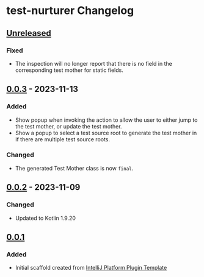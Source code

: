 <!-- Keep a Changelog guide -> https://keepachangelog.com -->

# test-nurturer Changelog

## [Unreleased]

### Fixed

- The inspection will no longer report that there is no field in the corresponding test mother for
  static fields.

## [0.0.3] - 2023-11-13

### Added

- Show popup when invoking the action to allow the user to either jump to the test mother, or update
  the test mother.
- Show a popup to select a test source root to generate the test mother in if there are multiple
  test source roots.

### Changed

- The generated Test Mother class is now `final`.

## [0.0.2] - 2023-11-09

### Changed

- Updated to Kotlin 1.9.20

## [0.0.1]

### Added

- Initial scaffold created from [IntelliJ Platform Plugin Template](https://github.com/JetBrains/intellij-platform-plugin-template)

[Unreleased]: https://github.com/sweet-mustard/test-nurturer/compare/v0.0.3...HEAD
[0.0.3]: https://github.com/sweet-mustard/test-nurturer/compare/v0.0.2...v0.0.3
[0.0.2]: https://github.com/sweet-mustard/test-nurturer/compare/v0.0.1...v0.0.2
[0.0.1]: https://github.com/sweet-mustard/test-nurturer/commits/v0.0.1
